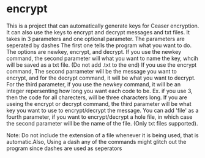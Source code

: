 # encrypt
This is a project that can automatically generate keys for Ceaser encryption. It can also use the keys to encrypt and decrypt messages and txt files.
It takes in 3 parameters and one optional parameter. The parameters are seperated by dashes The first one tells the program what you want to do. 
The options are newkey, encrypt, and decrypt. If you use the newkey command, the second parameter will what you want to name the key, whcih will be saved as a txt file.
(Do not add .txt to the end) If you use the encrypt command, The second parrameter will be the message you want to encrypt, and for the decrypt command, 
it will be what you want to decrypt. For the third parameter, if you use the newkey command, it will be an integer repersenting how long you want each code to be.
Ex. if you use 3, then the code for all charecters, will be three characters long. If you are useing the encrypt or decrypt command,
the third parameter will be what key you want to use to encrypt/decrypt the message. You can add 'file' as a fourth parameter, if you want to encrypt/decrypt a hole file,
in which case the second parameter will be the name of the file. (Only txt files supported).

Note: Do not include the extension of a file whenever it is being used, that is automatic.Also, Using a dash any of the commands might glitch out the program since dashes are used as seperators
